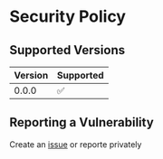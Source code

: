 # Security Policy

## Supported Versions

| Version | Supported          |
| ------- | ------------------ |
| 0.0.0   | :white_check_mark: |

## Reporting a Vulnerability

Create an [issue](https://github.com/C-L-corporation/travel-plan/issues) or reporte privately
